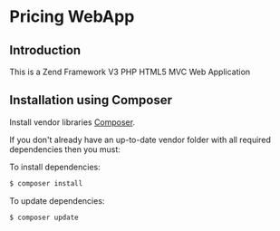 # Pricing WebApp

## Introduction

This is a Zend Framework V3 PHP HTML5 MVC Web Application 

## Installation using Composer

Install vendor libraries
[Composer](https://getcomposer.org/).  

If you don't already have an up-to-date vendor folder with all required dependencies then you must:

To install dependencies:

```bash
$ composer install
```

To update dependencies:

```bash
$ composer update
```

